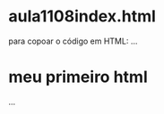 # aula1108index.html
para copoar o código em HTML:
...
<html>
  <h1>meu primeiro html</h1>
</html>
...
